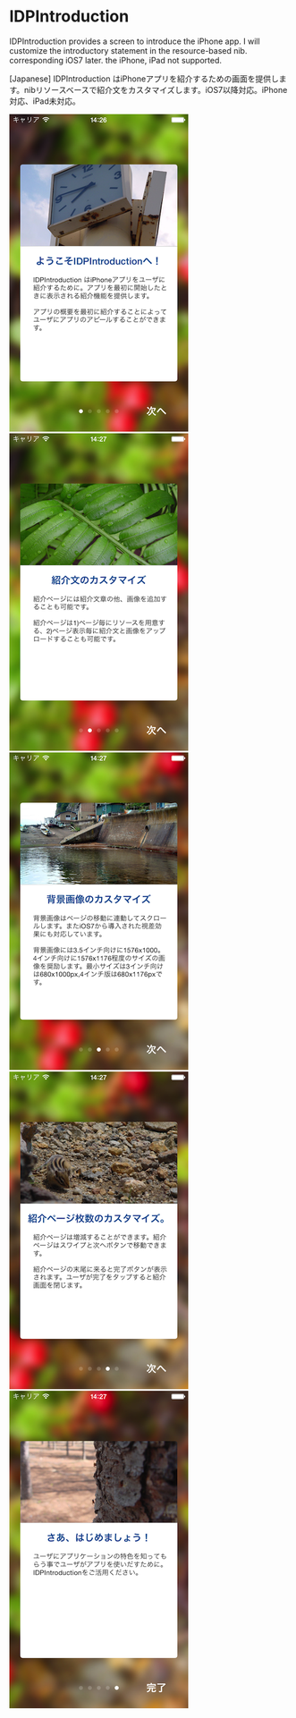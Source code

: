 IDPIntroduction
===============

IDPIntroduction provides a screen to introduce the iPhone app. I will customize the introductory statement in the resource-based nib. corresponding iOS7 later. the iPhone, iPad not supported.

[Japanese]
IDPIntroduction はiPhoneアプリを紹介するための画面を提供します。nibリソースベースで紹介文をカスタマイズします。iOS7以降対応。iPhone対応、iPad未対応。


<img src="https://raw.githubusercontent.com/notoroid/IDPIntroduction/master/ScreenShots/ss01.png" style="width: 320px; height: 568px;" alt="IDPIntroductionExample" />

<img src="https://raw.githubusercontent.com/notoroid/IDPIntroduction/master/ScreenShots/ss02.png" style="width: 320px; height: 568px;" alt="IDPIntroductionExample" />

<img src="https://raw.githubusercontent.com/notoroid/IDPIntroduction/master/ScreenShots/ss03.png" style="width: 320px; height: 568px;" alt="IDPIntroductionExample" />

<img src="https://raw.githubusercontent.com/notoroid/IDPIntroduction/master/ScreenShots/ss04.png" style="width: 320px; height: 568px;" alt="IDPIntroductionExample" />

<img src="https://raw.githubusercontent.com/notoroid/IDPIntroduction/master/ScreenShots/ss05.png" style="width: 320px; height: 568px;" alt="IDPIntroductionExample" />

